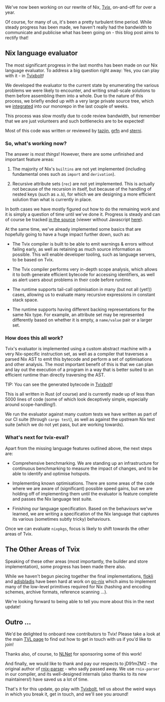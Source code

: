 We've now been working on our rewrite of Nix, [Tvix][], on-and-off for
over a year.

Of course, for many of us, it's been a pretty turbulent time period.
While steady progress has been made, we haven't really had the
bandwidth to communicate and publicise what has been going on - this
blog post aims to rectify that!

## Nix language evaluator

The most significant progress in the last months has been made on our
Nix language evaluator. To address a big question right away: Yes, you
can play with it - in [Tvixbolt][]!

We developed the evaluator to the current state by enumerating the
various problems we were likely to encounter, and writing small-scale
solutions to them before assembling them into a whole. Due to the
nature of this process, we briefly ended up with a very large private
source tree, which we [integrated][] into our monorepo in the last
couple of weeks.

This process was slow mostly due to code review bandwidth, but
remember that we are just volunteers and such bottlenecks are to be
expected!

Most of this code was written or reviewed by [tazjin][], [grfn][]
and [sterni][].

### So, what's working now?

The answer is *most things*! However, there are some unfinished and
important feature areas:

1. The majority of Nix's `builtins` are not yet implemented (including
   fundamental ones such as `import` and `derivation`).

2. Recursive attribute sets (`rec`) are not yet implemented. This is
   actually not because of the recursion in itself, but because of the
   handling of nested keys (such as `a.b`), for which we are designing
   a more efficient solution than what is currently in place.

In both cases we have mostly figured out how to do the remaining work
and it is simply a question of time until we've done it. Progress is
steady and can of course be tracked [in the source][src] (viewer
without Javascript [here][src-noscript]).

At the same time, we've already implemented some basics that are
hopefully going to have a huge impact further down, such as:

* The Tvix compiler is built to be able to emit warnings & errors
  without failing early, as well as retaining as much source
  information as possible. This will enable developer tooling, such as
  language servers, to be based on Tvix.

* The Tvix compiler performs very in-depth scope analysis, which
  allows it to both generate efficient bytecode for accessing
  identifiers, as well as alert users about problems in their code
  before runtime.

* The runtime supports tail-call optimisation in many (but not all
  (yet!)) cases, allowing us to evaluate many recursive expressions in
  constant stack space.

* The runtime supports having different backing representations for
  the same Nix type. For example, an attribute set may be represented
  differently based on whether it is empty, a `name/value` pair or a
  larger set.

### How does this all work?

Tvix's evaluator is implemented using a custom abstract machine with a
very Nix-specific instruction set, as well as a compiler that
traverses a parsed Nix AST to emit this bytecode and perform a set of
optimisations and other analysis. The most important benefit of this
is that we can plan and lay out the execution of a program in a way
that is better suited to an efficient runtime than directly traversing
the AST.

TIP: You can see the generated bytecode in [Tvixbolt][]!

This is all written in Rust (of course) and is currently made up of
less than 5000 lines of code (some of which look deceptively simple,
especially around scope-handling!).

We run the evaluator against many custom tests we have written as part
of our CI suite (through `cargo test`), as well as against the
upstream Nix test suite (which we do not yet pass, but are working
towards).

### What's next for tvix-eval?

Apart from the missing language features outlined above, the next
steps are:

* Comprehensive benchmarking. We are standing up an infrastructure for
  continuous benchmarking to measure the impact of changes, and to be
  able to identify and optimise hotspots.

* Implementing known optimisations. There are some areas of the code
  where we are aware of (significant) possible speed gains, but we are
  holding off of implementing them until the evaluator is feature
  complete and passes the Nix language test suite.

* Finishing our language specification. Based on the behaviours we've
  learned, we are writing a specification of the Nix language that
  captures its various (sometimes subtly tricky) behaviours.

Once we can evaluate `nixpkgs`, focus is likely to shift towards the
other areas of Tvix.

## The Other Areas of Tvix

Speaking of these other areas (most importantly, the builder and store
implementation), some progress has been made there also.

While we haven't begun piecing together the final implementations,
[flokli][] and [adisbladis][] have been hard at work on [go-nix][]
which aims to implement many of the low-level primitives required for
Nix (hashing and encoding schemes, archive formats, reference scanning
...).

We're looking forward to being able to tell you more about this in the
next update!

## Outro ...

We'd be delighted to onboard new contributors to Tvix! Please take a
look at the main [TVL page](https://tvl.fyi) to find out how to get in
touch with us if you'd like to join!

Thanks also, of course, to [NLNet](https://nlnet.nl/) for sponsoring
some of this work!

And finally, we would like to thank and pay our respects to jD91mZM2 -
the original author of
[rnix-parser](https://github.com/nix-community/rnix-parser) - who
sadly passed away. We use `rnix-parser` in our compiler, and its
well-designed internals (also thanks to its new maintainers!) have
saved us a lot of time.

That's it for this update, go play with [Tvixbolt][], tell us about
the weird ways in which you break it, get in touch, and we'll see you
around!

[Tvix]: https://tvl.fyi/blog/rewriting-nix
[Tvixbolt]: https://tvixbolt.tvl.su
[integrated]: https://cl.tvl.fyi/q/status:merged+%2522tvix/eval%2522+mergedbefore:2022-09-09
[src]: https://cs.tvl.fyi/depot/-/tree/tvix/eval
[src-noscript]: https://code.tvl.fyi/tree/tvix/eval
[tazjin]: https://tazj.in
[grfn]: https://gws.fyi/
[sterni]: https://github.com/sternenseemann
[go-nix]: https://github.com/nix-community/go-nix
[flokli]: https://flokli.de/
[adisbladis]: https://github.com/adisbladis
